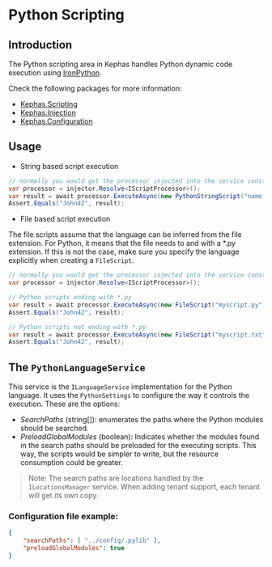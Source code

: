 ﻿# Python Scripting

## Introduction

The Python scripting area in Kephas handles Python dynamic code execution using [IronPython](https://www.nuget.org/packages/IronPython).

Check the following packages for more information:
* [Kephas.Scripting](https://www.nuget.org/packages/Kephas.Scripting)
* [Kephas.Injection](https://www.nuget.org/packages/Kephas.Injection)
* [Kephas.Configuration](https://www.nuget.org/packages/Kephas.Configuration)

## Usage

* String based script execution

```C#
// normally you would get the processor injected into the service constructor.
var processor = injector.Resolve<IScriptProcessor>();
var result = await processor.ExecuteAsync(new PythonStringScript("name[..4] + str(age)"), new Expando { ["name"] = "Johnny", ["age"] = 42 })).PreserveThreadContext();
Assert.Equals("John42", result);
```

* File based script execution

The file scripts assume that the language can be inferred from the file extension.
For Python, it means that the file needs to and with a *.py extension.
If this is not the case, make sure you specify the language explicitly when creating a ```FileScript```.

```C#
// normally you would get the processor injected into the service constructor.
var processor = injector.Resolve<IScriptProcessor>();

// Python scripts ending with *.py
var result = await processor.ExecuteAsync(new FileScript("myscript.py"), new { name = "Johnny", age = 42 })).PreserveThreadContext();
Assert.Equals("John42", result);

// Python scripts not ending with *.py
var result = await processor.ExecuteAsync(new FileScript("myscript.txt", PythonLanguageService.Language), new { name = "Johnny", age = 42 })).PreserveThreadContext();
Assert.Equals("John42", result);
```

## The ```PythonLanguageService```
This service is the ```ILanguageService``` implementation for the Python language.
It uses the ```PythonSettings``` to configure the way it controls the execution. These are the options:
* _SearchPaths_ (string[]): enumerates the paths where the Python modules should be searched.
* _PreloadGlobalModules_ (boolean): Indicates whether the modules found in the search paths should be preloaded for the executing scripts. This way, the scripts would be simpler to write, but the resource consumption could be greater.

> Note: The search paths are locations handled by the ```ILocationsManager``` service.
> When adding tenant support, each tenant will get its own copy.

### Configuration file example:

```json
{
    "searchPaths": [ "../config/.pylib" ],
    "preloadGlobalModules": true
}
```